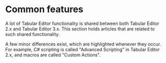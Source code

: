 # Common features

A lot of Tabular Editor functionality is shared between both Tabular Editor 2.x and Tabular Editor 3.x. This section holds articles that are related to such shared functionality.

A few minor differences exist, which are highlighted whenever they occur. For example, C# scripting is called "Advanced Scripting" in Tabular Editor 2.x, and macros are called "Custom Actions".